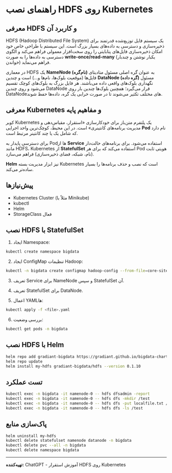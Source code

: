 
# راهنمای نصب HDFS روی Kubernetes

## معرفی HDFS و کاربرد آن
HDFS (Hadoop Distributed File System) یک سیستم فایل توزیع‌شده قدرتمند برای ذخیره‌سازی و دسترسی به داده‌های بسیار بزرگ است. این سیستم با طراحی خاص خود امکان ذخیره‌سازی فایل‌های پتابایتی را روی سخت‌افزار معمولی فراهم می‌کند و الگوی دسترسی به داده‌ها را به صورت **write-once/read-many** (یکبار نوشتن و چندبار خواندن) فراهم می‌نماید.

در معماری HDFS یک **NameNode (نام‌گره)** به عنوان گره اصلی مسئول متادیتای فایل‌ها (موقعیت بلوک‌ها، نام‌ها و…) است و چندین **DataNode (گره داده)** مسئول نگهداری بلوک‌های واقعی داده می‌باشند. هر فایل بزرگ به بلوک‌های کوچک تقسیم می‌شود و روی چندین DataNode قرار می‌گیرد؛ همچنین بلوک‌ها چندین بار روی DataNodeهای مختلف تکثیر می‌شوند تا در صورت خرابی یک گره، داده‌ها حفظ شوند.

## معرفی Kubernetes و مفاهیم پایه
کوبر Kubernetes یک پلتفرم متن‌باز برای خودکارسازی «استقرار، مقیاس‌دهی و مدیریت برنامه‌های کانتینری» است. در این محیط، کوچک‌ترین واحد اجرایی **Pod** نام دارد که شامل یک یا چند کانتینر مرتبط است.

برای دسترسی پایدار به Podها از **Service** استفاده می‌شود. برای برنامه‌های حالت‌دار مانند HDFS، Kubernetes از **StatefulSet** استفاده می‌کند که برای هر Pod هویتی ثابت (نام، شبکه، فضای ذخیره‌سازی) فراهم می‌سازد.

**Helm** نیز ابزار مدیریت بسته Kubernetes است که نصب و حذف برنامه‌ها را بسیار ساده‌تر می‌کند.

## پیش‌نیازها
- Kubernetes Cluster (مثلاً با Minikube)
- kubectl
- Helm
- StorageClass فعال

## نصب HDFS با StatefulSet
1. ایجاد Namespace:
```bash
kubectl create namespace bigdata
```

2. ایجاد ConfigMap تنظیمات Hadoop:
```bash
kubectl -n bigdata create configmap hadoop-config --from-file=core-site.xml --from-file=hdfs-site.xml
```

3. تعریف Service برای NameNode و سپس StatefulSet آن.

4. تعریف StatefulSet برای DataNode.

5. اعمال YAMLها:
```bash
kubectl apply -f <file>.yaml
```

6. بررسی وضعیت:
```bash
kubectl get pods -n bigdata
```

## نصب HDFS با Helm
```bash
helm repo add gradiant-bigdata https://gradiant.github.io/bigdata-charts
helm repo update
helm install my-hdfs gradiant-bigdata/hdfs --version 0.1.10
```

## تست عملکرد
```bash
kubectl exec -n bigdata -it namenode-0 -- hdfs dfsadmin -report
kubectl exec -n bigdata -it namenode-0 -- hdfs dfs -mkdir /test
kubectl exec -n bigdata -it namenode-0 -- hdfs dfs -put localfile.txt /test
kubectl exec -n bigdata -it namenode-0 -- hdfs dfs -ls /test
```

## پاک‌سازی منابع
```bash
helm uninstall my-hdfs
kubectl delete statefulset namenode datanode -n bigdata
kubectl delete pvc --all -n bigdata
kubectl delete namespace bigdata
```

---

**تهیه‌کننده:** ChatGPT - آموزش استقرار HDFS روی Kubernetes

